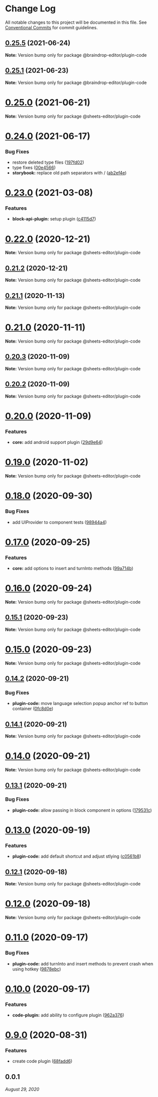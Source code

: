 # Change Log

All notable changes to this project will be documented in this file.
See [Conventional Commits](https://conventionalcommits.org) for commit guidelines.

## [0.25.5](https://github.com/coniel/slash/compare/v0.25.4...v0.25.5) (2021-06-24)

**Note:** Version bump only for package @braindrop-editor/plugin-code





## [0.25.1](https://github.com/coniel/slash/compare/v0.25.0...v0.25.1) (2021-06-23)

**Note:** Version bump only for package @braindrop-editor/plugin-code





# [0.25.0](https://github.com/coniel/slash/compare/v0.24.3...v0.25.0) (2021-06-21)

**Note:** Version bump only for package @sheets-editor/plugin-code





# [0.24.0](https://github.com/coniel/slash/compare/v0.23.0...v0.24.0) (2021-06-17)


### Bug Fixes

* restore deleted type files ([197fd02](https://github.com/coniel/slash/commit/197fd02573cc8f26b0e4cac0421f6fa1251c8c1c))
* type fixes ([00e4566](https://github.com/coniel/slash/commit/00e4566a8bd88f5d7c247213756cc73c791b136e))
* **storybook:** replace old path separators with / ([ab2ef4e](https://github.com/coniel/slash/commit/ab2ef4ec1773336537973e406bd24b84e239c51d))





# [0.23.0](https://github.com/coniel/slash/compare/v0.22.2...v0.23.0) (2021-03-08)


### Features

* **block-api-plugin:** setup plugin ([c4115d7](https://github.com/coniel/slash/commit/c4115d7d5c9eaedf1c7d9c988c2598d0bc7a023b))





# [0.22.0](https://github.com/coniel/slash/compare/v0.21.2...v0.22.0) (2020-12-21)

**Note:** Version bump only for package @sheets-editor/plugin-code





## [0.21.2](https://github.com/coniel/slash/compare/v0.21.1...v0.21.2) (2020-12-21)

**Note:** Version bump only for package @sheets-editor/plugin-code





## [0.21.1](https://github.com/coniel/slash/compare/v0.21.0...v0.21.1) (2020-11-13)

**Note:** Version bump only for package @sheets-editor/plugin-code





# [0.21.0](https://github.com/coniel/slash/compare/v0.20.3...v0.21.0) (2020-11-11)

**Note:** Version bump only for package @sheets-editor/plugin-code





## [0.20.3](https://github.com/coniel/slash/compare/v0.20.2...v0.20.3) (2020-11-09)

**Note:** Version bump only for package @sheets-editor/plugin-code





## [0.20.2](https://github.com/coniel/slash/compare/v0.20.1...v0.20.2) (2020-11-09)

**Note:** Version bump only for package @sheets-editor/plugin-code





# [0.20.0](https://github.com/coniel/slash/compare/v0.19.0...v0.20.0) (2020-11-09)


### Features

* **core:** add android support plugin ([29d9e64](https://github.com/coniel/slash/commit/29d9e6455f9b602d874e4cc3d3cc26018036e890))





# [0.19.0](https://github.com/coniel/slash/compare/v0.18.2...v0.19.0) (2020-11-02)

**Note:** Version bump only for package @sheets-editor/plugin-code





# [0.18.0](https://github.com/coniel/slash/compare/v0.17.0...v0.18.0) (2020-09-30)


### Bug Fixes

* add UIProvider to component tests ([98944a4](https://github.com/coniel/slash/commit/98944a435c54a47806beb260918a9d9c8ca23bbe))





# [0.17.0](https://github.com/coniel/slash/compare/v0.16.0...v0.17.0) (2020-09-25)


### Features

* **core:** add options to insert and turnInto methods ([99a714b](https://github.com/coniel/slash/commit/99a714ba43a0eff70b9aac29dcbf49a32dd0d1ea))





# [0.16.0](https://github.com/coniel/slash/compare/v0.15.1...v0.16.0) (2020-09-24)

**Note:** Version bump only for package @sheets-editor/plugin-code





## [0.15.1](https://github.com/coniel/slash/compare/v0.15.0...v0.15.1) (2020-09-23)

**Note:** Version bump only for package @sheets-editor/plugin-code





# [0.15.0](https://github.com/coniel/slash/compare/v0.14.2...v0.15.0) (2020-09-23)

**Note:** Version bump only for package @sheets-editor/plugin-code





## [0.14.2](https://github.com/coniel/slash/compare/v0.14.1...v0.14.2) (2020-09-21)


### Bug Fixes

* **plugin-code:** move language selection popup anchor ref to button container ([0fc8d0e](https://github.com/coniel/slash/commit/0fc8d0efaf2e00985e590f5935583912bf4c0a72))





## [0.14.1](https://github.com/coniel/slash/compare/v0.14.0...v0.14.1) (2020-09-21)

**Note:** Version bump only for package @sheets-editor/plugin-code





# [0.14.0](https://github.com/coniel/slash/compare/v0.13.1...v0.14.0) (2020-09-21)

**Note:** Version bump only for package @sheets-editor/plugin-code





## [0.13.1](https://github.com/coniel/slash/compare/v0.13.0...v0.13.1) (2020-09-21)


### Bug Fixes

* **plugin-code:** allow passing in block component in options ([179531c](https://github.com/coniel/slash/commit/179531c83f49f864313ba57da8d7239b41d14c70))





# [0.13.0](https://github.com/coniel/slash/compare/v0.12.1...v0.13.0) (2020-09-19)


### Features

* **plugin-code:** add default shortcut and adjust stlying ([c0561b8](https://github.com/coniel/slash/commit/c0561b85e38d815855c3dd7401d410079923aeba))





## [0.12.1](https://github.com/coniel/slash/compare/v0.12.0...v0.12.1) (2020-09-18)

**Note:** Version bump only for package @sheets-editor/plugin-code





# [0.12.0](https://github.com/coniel/slash/compare/v0.11.0...v0.12.0) (2020-09-18)

**Note:** Version bump only for package @sheets-editor/plugin-code





# [0.11.0](https://github.com/coniel/slash/compare/v0.10.2...v0.11.0) (2020-09-17)


### Bug Fixes

* **plugin-code:** add turnInto and insert methods to prevent crash when using hotkey ([9878ebc](https://github.com/coniel/slash/commit/9878ebc1741f9c9e7473ecbf12ab1a00e16637d0))





# [0.10.0](https://github.com/coniel/slash/compare/v0.9.0...v0.10.0) (2020-09-17)


### Features

* **code-plugin:** add ability to configure plugin ([962a376](https://github.com/coniel/slash/commit/962a376b4f45b61dabc614a0a61c834005f330d3))





# [0.9.0](https://github.com/coniel/slash/compare/v0.8.1...v0.9.0) (2020-08-31)


### Features

* create code plugin ([68fadd6](https://github.com/coniel/slash/commit/68fadd641c89bc5dbcc7de56e5f637564362533f))





## 0.0.1
###### *August 29, 2020*
